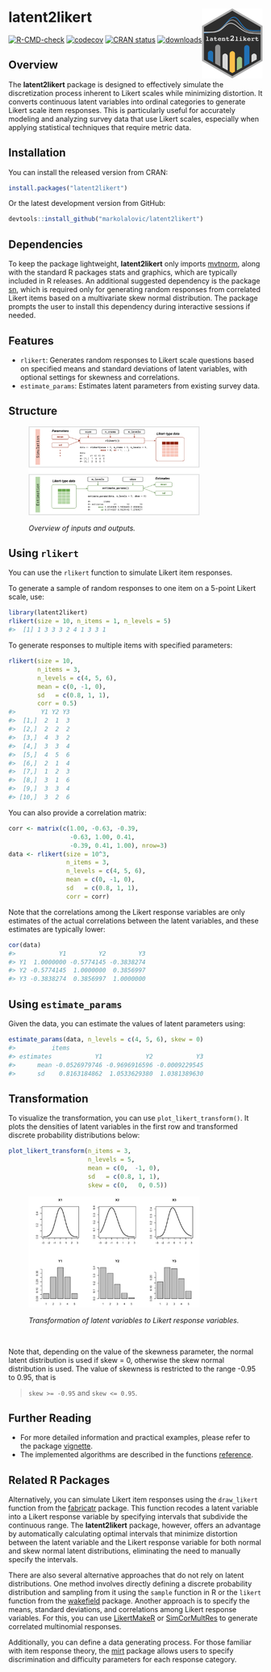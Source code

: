 
<!-- README.md is generated from README.Rmd. Please edit that file -->

# latent2likert <a href="https://lalovic.io/latent2likert/"><img src="man/figures/logo.png" align="right" height="138" alt="Package logo"/></a>

<!-- badges: start -->

[![R-CMD-check](https://github.com/markolalovic/latent2likert/actions/workflows/R-CMD-check.yaml/badge.svg)](https://github.com/markolalovic/latent2likert/actions/workflows/R-CMD-check.yaml)
[![codecov](https://codecov.io/gh/markolalovic/latent2likert/branch/main/graph/badge.svg?token=HZTG6RUB2J)](https://app.codecov.io/gh/markolalovic/latent2likert)
[![CRAN
status](https://www.r-pkg.org/badges/version/latent2likert)](https://CRAN.R-project.org/package=latent2likert)
[![downloads](https://cranlogs.r-pkg.org/badges/latent2likert)](https://cranlogs.r-pkg.org/badges/latent2likert)
<!-- badges: end -->

## Overview

The **latent2likert** package is designed to effectively simulate the
discretization process inherent to Likert scales while minimizing
distortion. It converts continuous latent variables into ordinal
categories to generate Likert scale item responses. This is particularly
useful for accurately modeling and analyzing survey data that use Likert
scales, especially when applying statistical techniques that require
metric data.

## Installation

You can install the released version from CRAN:

``` r
install.packages("latent2likert")
```

Or the latest development version from GitHub:

``` r
devtools::install_github("markolalovic/latent2likert")
```

## Dependencies

To keep the package lightweight, **latent2likert** only imports
[mvtnorm](https://cran.r-project.org/package=mvtnorm), along with the
standard R packages stats and graphics, which are typically included in
R releases. An additional suggested dependency is the package
[sn](https://cran.r-project.org/package=sn), which is required only for
generating random responses from correlated Likert items based on a
multivariate skew normal distribution. The package prompts the user to
install this dependency during interactive sessions if needed.

## Features

- `rlikert`: Generates random responses to Likert scale questions based
  on specified means and standard deviations of latent variables, with
  optional settings for skewness and correlations.
- `estimate_params`: Estimates latent parameters from existing survey
  data.

## Structure

<figure>

<img src="man/figures/overview-min.png" width="80%" alt="Overview of inputs and outputs"/>
<figcaption>

<em>Overview of inputs and outputs.</em>
</figcaption>

</figure>

## Using `rlikert`

You can use the `rlikert` function to simulate Likert item responses.

To generate a sample of random responses to one item on a 5-point Likert
scale, use:

``` r
library(latent2likert)
rlikert(size = 10, n_items = 1, n_levels = 5)
#>  [1] 1 3 3 3 2 4 1 3 3 1
```

To generate responses to multiple items with specified parameters:

``` r
rlikert(size = 10,
        n_items = 3,
        n_levels = c(4, 5, 6),
        mean = c(0, -1, 0), 
        sd   = c(0.8, 1, 1),
        corr = 0.5)
#>       Y1 Y2 Y3
#>  [1,]  2  1  3
#>  [2,]  2  2  2
#>  [3,]  4  3  2
#>  [4,]  3  3  4
#>  [5,]  4  5  6
#>  [6,]  2  1  4
#>  [7,]  1  2  3
#>  [8,]  3  1  6
#>  [9,]  3  3  4
#> [10,]  3  2  6
```

You can also provide a correlation matrix:

``` r
corr <- matrix(c(1.00, -0.63, -0.39, 
                 -0.63, 1.00, 0.41, 
                 -0.39, 0.41, 1.00), nrow=3)
data <- rlikert(size = 10^3,
                n_items = 3,
                n_levels = c(4, 5, 6),
                mean = c(0, -1, 0), 
                sd   = c(0.8, 1, 1),
                corr = corr)
```

Note that the correlations among the Likert response variables are only
estimates of the actual correlations between the latent variables, and
these estimates are typically lower:

``` r
cor(data)
#>            Y1         Y2         Y3
#> Y1  1.0000000 -0.5774145 -0.3838274
#> Y2 -0.5774145  1.0000000  0.3856997
#> Y3 -0.3838274  0.3856997  1.0000000
```

## Using `estimate_params`

Given the data, you can estimate the values of latent parameters using:

``` r
estimate_params(data, n_levels = c(4, 5, 6), skew = 0)
#>          items
#> estimates            Y1            Y2            Y3
#>      mean -0.0526979746 -0.9696916596 -0.0009229545
#>      sd    0.8163184862  1.0533629380  1.0381389630
```

## Transformation

To visualize the transformation, you can use `plot_likert_transform()`.
It plots the densities of latent variables in the first row and
transformed discrete probability distributions below:

``` r
plot_likert_transform(n_items = 3,
                      n_levels = 5,
                      mean = c(0,  -1, 0), 
                      sd   = c(0.8, 1, 1), 
                      skew = c(0,   0, 0.5))
```

<figure>

<img src="man/figures/transformation-min.png" width="80%" alt="Transformation of latent variables to Likert response variables"/>
<figcaption>

<em>Transformation of latent variables to Likert response
variables.</em>
</figcaption>

</figure>

<br>

Note that, depending on the value of the skewness parameter, the normal
latent distribution is used if skew = 0, otherwise the skew normal
distribution is used. The value of skewness is restricted to the range
-0.95 to 0.95, that is

> `skew >= -0.95` and `skew <= 0.95`.

## Further Reading

- For more detailed information and practical examples, please refer to
  the package
  [vignette](https://lalovic.io/latent2likert/articles/using_latent2likert.html).
- The implemented algorithms are described in the functions
  [reference](https://lalovic.io/latent2likert/reference/index.html).

## Related R Packages

Alternatively, you can simulate Likert item responses using the
`draw_likert` function from the
[fabricatr](https://CRAN.R-project.org/package=fabricatr) package. This
function recodes a latent variable into a Likert response variable by
specifying intervals that subdivide the continuous range. The
**latent2likert** package, however, offers an advantage by automatically
calculating optimal intervals that minimize distortion between the
latent variable and the Likert response variable for both normal and
skew normal latent distributions, eliminating the need to manually
specify the intervals.

There are also several alternative approaches that do not rely on latent
distributions. One method involves directly defining a discrete
probability distribution and sampling from it using the `sample`
function in R or the `likert` function from the
[wakefield](https://CRAN.R-project.org/package=wakefield) package.
Another approach is to specify the means, standard deviations, and
correlations among Likert response variables. For this, you can use
[LikertMakeR](https://CRAN.R-project.org/package=LikertMakeR) or
[SimCorMultRes](https://CRAN.R-project.org/package=SimCorMultRes) to
generate correlated multinomial responses.

Additionally, you can define a data generating process. For those
familiar with item response theory, the
[mirt](https://CRAN.R-project.org/package=mirt) package allows users to
specify discrimination and difficulty parameters for each response
category.
